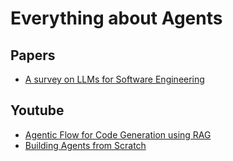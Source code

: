 # Everything about Agents

## Papers
- [A survey on LLMs for Software Engineering](https://arxiv.org/pdf/2409.02977)

## Youtube 
- [Agentic Flow for Code Generation using RAG](https://www.youtube.com/watch?v=cObBj2UpWK8)
- [Building Agents from Scratch](https://www.youtube.com/watch?v=0sAVI8bQdRc&t=731s)

